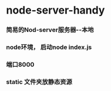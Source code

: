 # node-server-handy

### 简易的Nod-server服务器--本地

### node环境， 启动node index.js

### 端口8000

### static 文件夹放静态资源
